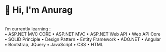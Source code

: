 <!DOCTYPE html>
<html>
<body>

<h1>👋 Hi, I'm Anurag</h1>
<br>
I’m currently learning :
<br>
  • ASP.NET MVC CORE 
  • ASP.NET MVC 
  • ASP.NET Web API 
  • Web API Core 
  • SOLID Principle 
  • Design Pattern 
  • Entity Framework 
  • ADO.NET 
  • Angular 
  • Bootstrap, JQuery
  • JavaScript 
  • CSS 
  • HTML
</body>
</html>


